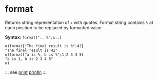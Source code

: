 # format

Returns string representation of `x` with quotes. Format string contains `%` at each position to be replaced by formatted value.

**Syntax:** ```format[".. %";x..]```

```o
o)format["The final result is %";42]
"The final result is 42"
o)format["a is %, b is %";1;2 3 4 5]
"a is 1, b is 2 3 4 5"
o)
```

::: see
[print](/verbs/string/print.md)
[println](/verbs/string/println.md)
:::
